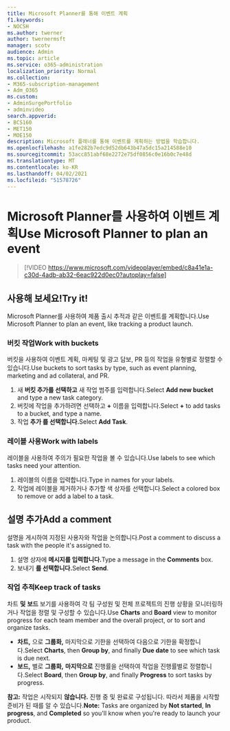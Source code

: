 ```yaml
---
title: Microsoft Planner를 통해 이벤트 계획
f1.keywords:
- NOCSH
ms.author: twerner
author: twernermsft
manager: scotv
audience: Admin
ms.topic: article
ms.service: o365-administration
localization_priority: Normal
ms.collection:
- M365-subscription-management
- Adm_O365
ms.custom:
- AdminSurgePortfolio
- adminvideo
search.appverid:
- BCS160
- MET150
- MOE150
description: Microsoft 플래너를 통해 이벤트를 계획하는 방법을 학습합니다.
ms.openlocfilehash: a1fe282b7edc9d52db643b47a5dc15a214588e10
ms.sourcegitcommit: 53acc851abf68e2272e75df0856c0e16b0c7e48d
ms.translationtype: MT
ms.contentlocale: ko-KR
ms.lasthandoff: 04/02/2021
ms.locfileid: "51578726"
---
```

# <a name="use-microsoft-planner-to-plan-an-event"></a><span data-ttu-id="0941d-103">Microsoft Planner를 사용하여 이벤트 계획</span><span class="sxs-lookup"><span data-stu-id="0941d-103">Use Microsoft Planner to plan an event</span></span>

> [!VIDEO https://www.microsoft.com/videoplayer/embed/c8a41e1a-c30d-4adb-ab32-6eac922d0ec0?autoplay=false]

## <a name="try-it"></a><span data-ttu-id="0941d-104">사용해 보세요!</span><span class="sxs-lookup"><span data-stu-id="0941d-104">Try it!</span></span>

<span data-ttu-id="0941d-105">Microsoft Planner를 사용하여 제품 출시 추적과 같은 이벤트를 계획합니다.</span><span class="sxs-lookup"><span data-stu-id="0941d-105">Use Microsoft Planner to plan an event, like tracking a product launch.</span></span>

### <a name="work-with-buckets"></a><span data-ttu-id="0941d-106">버킷 작업</span><span class="sxs-lookup"><span data-stu-id="0941d-106">Work with buckets</span></span>

<span data-ttu-id="0941d-107">버킷을 사용하여 이벤트 계획, 마케팅 및 광고 담보, PR 등의 작업을 유형별로 정렬할 수 있습니다.</span><span class="sxs-lookup"><span data-stu-id="0941d-107">Use buckets to sort tasks by type, such as event planning, marketing and ad collateral, and PR.</span></span>

1. <span data-ttu-id="0941d-108">새  **버킷 추가를 선택하고**  새 작업 범주를 입력합니다.</span><span class="sxs-lookup"><span data-stu-id="0941d-108">Select  **Add new bucket**  and type a new task category.</span></span>
2. <span data-ttu-id="0941d-109">버킷에 작업을 추가하려면 선택하고  **+**  이름을 입력합니다.</span><span class="sxs-lookup"><span data-stu-id="0941d-109">Select  **+**  to add tasks to a bucket, and type a name.</span></span>
3. <span data-ttu-id="0941d-110">작업 **추가 를 선택합니다.**</span><span class="sxs-lookup"><span data-stu-id="0941d-110">Select  **Add Task**.</span></span>

### <a name="work-with-labels"></a><span data-ttu-id="0941d-111">레이블 사용</span><span class="sxs-lookup"><span data-stu-id="0941d-111">Work with labels</span></span>

<span data-ttu-id="0941d-112">레이블을 사용하여 주의가 필요한 작업을 볼 수 있습니다.</span><span class="sxs-lookup"><span data-stu-id="0941d-112">Use labels to see which tasks need your attention.</span></span>

1. <span data-ttu-id="0941d-113">레이블의 이름을 입력합니다.</span><span class="sxs-lookup"><span data-stu-id="0941d-113">Type in names for your labels.</span></span>
2. <span data-ttu-id="0941d-114">작업에 레이블을 제거하거나 추가할 색 상자를 선택합니다.</span><span class="sxs-lookup"><span data-stu-id="0941d-114">Select a colored box to remove or add a label to a task.</span></span>

## <a name="add-a-comment"></a><span data-ttu-id="0941d-115">설명 추가</span><span class="sxs-lookup"><span data-stu-id="0941d-115">Add a comment</span></span>

<span data-ttu-id="0941d-116">설명을 게시하여 지정된 사용자와 작업을 논의합니다.</span><span class="sxs-lookup"><span data-stu-id="0941d-116">Post a comment to discuss a task with the people it's assigned to.</span></span>

1. <span data-ttu-id="0941d-117">설명 상자에 **메시지를 입력합니다.**</span><span class="sxs-lookup"><span data-stu-id="0941d-117">Type a message in the  **Comments**  box.</span></span>
2. <span data-ttu-id="0941d-118">보내기 **를 선택합니다.**</span><span class="sxs-lookup"><span data-stu-id="0941d-118">Select  **Send**.</span></span>

### <a name="keep-track-of-tasks"></a><span data-ttu-id="0941d-119">작업 추적</span><span class="sxs-lookup"><span data-stu-id="0941d-119">Keep track of tasks</span></span>

<span data-ttu-id="0941d-120">차트  **및**  **보드**  보기를 사용하여 각 팀 구성원 및 전체 프로젝트의 진행 상황을 모니터링하거나 작업을 정렬 및 구성할 수 있습니다.</span><span class="sxs-lookup"><span data-stu-id="0941d-120">Use  **Charts**  and  **Board**  view to monitor progress for each team member and the overall project, or to sort and organize tasks.</span></span>

- <span data-ttu-id="0941d-121">**차트,** 으로 **그룹화,** 마지막으로  기한을 선택하여 다음으로 기한을 확정합니다.</span><span class="sxs-lookup"><span data-stu-id="0941d-121">Select  **Charts**, then **Group by**, and finally **Due date**  to see which task is due next.</span></span>
- <span data-ttu-id="0941d-122">**보드,** 별로 **그룹화,** **마지막으로** 진행률을 선택하여 작업을 진행률별로 정렬합니다.</span><span class="sxs-lookup"><span data-stu-id="0941d-122">Select  **Board**, then **Group by**, and finally **Progress**  to sort tasks by progress.</span></span>

<span data-ttu-id="0941d-123">**참고:**  작업은 시작되지 **않습니다.** 진행 중 및  완료로 구성됩니다. 따라서 제품을 시작할 준비가 된 때를 알 수 있습니다.</span><span class="sxs-lookup"><span data-stu-id="0941d-123">**Note:**  Tasks are organized by  **Not started**,  **In progress**, and  **Completed**  so you'll know when you're ready to launch your product.</span></span>